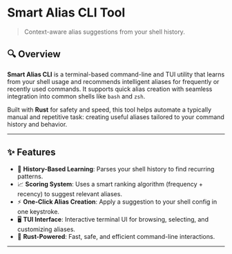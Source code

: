 
# Smart Alias CLI Tool

> Context-aware alias suggestions from your shell history.

## 🔍 Overview

**Smart Alias CLI** is a terminal-based command-line and TUI utility that learns from your shell usage and recommends intelligent aliases for frequently or recently used commands. It supports quick alias creation with seamless integration into common shells like `bash` and `zsh`.

Built with **Rust** for safety and speed, this tool helps automate a typically manual and repetitive task: creating useful aliases tailored to your command history and behavior.

---

## ✨ Features

- 🔁 **History-Based Learning**: Parses your shell history to find recurring patterns.
- 📈 **Scoring System**: Uses a smart ranking algorithm (frequency + recency) to suggest relevant aliases.
- ⚡ **One-Click Alias Creation**: Apply a suggestion to your shell config in one keystroke.
- 🖥️ **TUI Interface**: Interactive terminal UI for browsing, selecting, and customizing aliases.
- 🦀 **Rust-Powered**: Fast, safe, and efficient command-line interactions.

---
